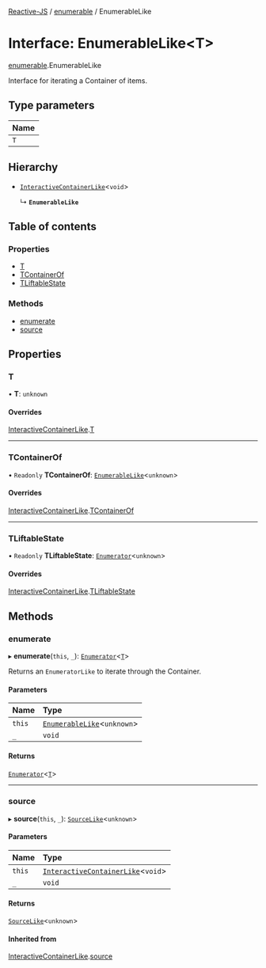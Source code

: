 [Reactive-JS](../README.md) / [enumerable](../modules/enumerable.md) / EnumerableLike

# Interface: EnumerableLike<T\>

[enumerable](../modules/enumerable.md).EnumerableLike

Interface for iterating a Container of items.

## Type parameters

| Name |
| :------ |
| `T` |

## Hierarchy

- [`InteractiveContainerLike`](interactive.InteractiveContainerLike.md)<`void`\>

  ↳ **`EnumerableLike`**

## Table of contents

### Properties

- [T](enumerable.EnumerableLike.md#t)
- [TContainerOf](enumerable.EnumerableLike.md#tcontainerof)
- [TLiftableState](enumerable.EnumerableLike.md#tliftablestate)

### Methods

- [enumerate](enumerable.EnumerableLike.md#enumerate)
- [source](enumerable.EnumerableLike.md#source)

## Properties

### T

• **T**: `unknown`

#### Overrides

[InteractiveContainerLike](interactive.InteractiveContainerLike.md).[T](interactive.InteractiveContainerLike.md#t)

___

### TContainerOf

• `Readonly` **TContainerOf**: [`EnumerableLike`](enumerable.EnumerableLike.md)<`unknown`\>

#### Overrides

[InteractiveContainerLike](interactive.InteractiveContainerLike.md).[TContainerOf](interactive.InteractiveContainerLike.md#tcontainerof)

___

### TLiftableState

• `Readonly` **TLiftableState**: [`Enumerator`](../classes/enumerator.Enumerator.md)<`unknown`\>

#### Overrides

[InteractiveContainerLike](interactive.InteractiveContainerLike.md).[TLiftableState](interactive.InteractiveContainerLike.md#tliftablestate)

## Methods

### enumerate

▸ **enumerate**(`this`, `_`): [`Enumerator`](../classes/enumerator.Enumerator.md)<[`T`](enumerable.EnumerableLike.md#t)\>

Returns an `EnumeratorLike` to iterate through the Container.

#### Parameters

| Name | Type |
| :------ | :------ |
| `this` | [`EnumerableLike`](enumerable.EnumerableLike.md)<`unknown`\> |
| `_` | `void` |

#### Returns

[`Enumerator`](../classes/enumerator.Enumerator.md)<[`T`](enumerable.EnumerableLike.md#t)\>

___

### source

▸ **source**(`this`, `_`): [`SourceLike`](interactive.SourceLike.md)<`unknown`\>

#### Parameters

| Name | Type |
| :------ | :------ |
| `this` | [`InteractiveContainerLike`](interactive.InteractiveContainerLike.md)<`void`\> |
| `_` | `void` |

#### Returns

[`SourceLike`](interactive.SourceLike.md)<`unknown`\>

#### Inherited from

[InteractiveContainerLike](interactive.InteractiveContainerLike.md).[source](interactive.InteractiveContainerLike.md#source)
